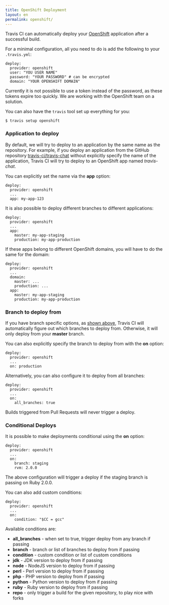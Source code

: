 ```yaml
---
title: OpenShift Deployment
layout: en
permalink: openshift/
---
```


Travis CI can automatically deploy your [OpenShift](https://www.openshift.com/) application after a successful build.

For a minimal configuration, all you need to do is add the following to your `.travis.yml`:

    deploy:
      provider: openshift
      user: "YOU USER NAME"
      password: "YOUR PASSWORD" # can be encrypted
      domain: "YOUR OPENSHIFT DOMAIN"

Currently it is not possible to use a token instead of the password, as these tokens expire too quickly. We are working with the OpenShift team on a solution.

You can also have the `travis` tool set up everything for you:

    $ travis setup openshift

### Application to deploy

By default, we will try to deploy to an application by the same name as the repository. For example, if you deploy an application from the GitHub repository [travis-ci/travis-chat](https://github.com/travis-ci/travis-chat) without explicitly specify the name of the application, Travis CI will try to deploy to an OpenShift app named *travis-chat*.

You can explicitly set the name via the **app** option:

    deploy:
      provider: openshift
      ...
      app: my-app-123

It is also possible to deploy different branches to different applications:

    deploy:
      provider: openshift
      ...
      app:
        master: my-app-staging
        production: my-app-production

If these apps belong to different OpenShift domains, you will have to do the same for the domain:

    deploy:
      provider: openshift
      ...
      domain:
        master: ...
        production: ...
      app:
        master: my-app-staging
        production: my-app-production

### Branch to deploy from

If you have branch specific options, as [shown above](#Application-to-deploy), Travis CI will automatically figure out which branches to deploy from. Otherwise, it will only deploy from your **master** branch.

You can also explicitly specify the branch to deploy from with the **on** option:

    deploy:
      provider: openshift
      ...
      on: production

Alternatively, you can also configure it to deploy from all branches:

    deploy:
      provider: openshift
      ...
      on:
        all_branches: true

Builds triggered from Pull Requests will never trigger a deploy.

### Conditional Deploys

It is possible to make deployments conditional using the **on** option:

    deploy:
      provider: openshift
      ...
      on:
        branch: staging
        rvm: 2.0.0

The above configuration will trigger a deploy if the staging branch is passing on Ruby 2.0.0.

You can also add custom conditions:

    deploy:
      provider: openshift
      ...
      on:
        condition: "$CC = gcc"

Available conditions are:

* **all_branches** - when set to true, trigger deploy from any branch if passing
* **branch** - branch or list of branches to deploy from if passing
* **condition** - custom condition or list of custom conditions
* **jdk** - JDK version to deploy from if passing
* **node** - NodeJS version to deploy from if passing
* **perl** - Perl version to deploy from if passing
* **php** - PHP version to deploy from if passing
* **python** - Python version to deploy from if passing
* **ruby** - Ruby version to deploy from if passing
* **repo** - only trigger a build for the given repository, to play nice with forks
